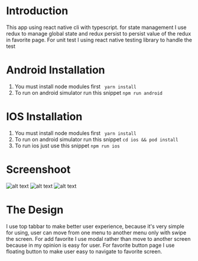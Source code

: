 # Introduction
This app using react native cli with typescript. for state management I use redux to manage global state and redux persist to persist value of the redux in favorite page. For unit test I using react native testing library to handle the test

# Android Installation
1. You must install node modules first
``` yarn install```
2. To run on android simulator run this snippet
```npm run android```

# IOS Installation
1. You must install node modules first
``` yarn install```
2. To run on android simulator run this snippet
```cd ios && pod install```
3. To run ios just use this snippet ```npm run ios ```

# Screenshoot
![alt text](https://github.com/agit26milan/simple-project/blob/master/Screenshot-home.png?raw=true)
![alt text](https://github.com/agit26milan/simple-project/blob/master/Screenshot-add-favorite.png?raw=true)
![alt text](https://github.com/agit26milan/simple-project/blob/master/Screenshot-favorite.png?raw=true)


# The Design
I use top tabbar to make better user experience, because it's very simple for using, user can move from one menu to another menu only with swipe the screen. For add favorite I use modal rather than move to another screen because in my opinion is easy for user. For favorite button page I use floating button to make user easy to navigate to favorite screen.
